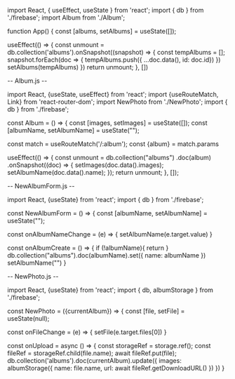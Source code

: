import React, { useEffect, useState } from 'react';
import { db } from './firebase';
import Album from './Album';

function App() {
  const [albums, setAlbums] = useState([]);

 useEffect(() => {
  const unmount = db.collection('albums').onSnapshot((snapshot) => {
    const tempAlbums = [];
    snapshot.forEach(doc => {
      tempAlbums.push({
        ...doc.data(), 
        id: doc.id})
    })
    setAlbums(tempAlbums)
  })
  return unmount;
 }, [])


-- Album.js --

import React, {useState, useEffect} from 'react';
import {useRouteMatch, Link} from 'react-router-dom';
import NewPhoto from './NewPhoto';
import { db } from './firebase';


const Album = () => {
  const [images, setImages] = useState([]);
  const [albumName, setAlbumName] = useState("");

  const match = useRouteMatch('/:album');
  const {album} = match.params

  useEffect(() => {
    const unmount = db.collection("albums")
      .doc(album)
      .onSnapshot((doc) => {
        setImages(doc.data().images);
        setAlbumName(doc.data().name);
    });
    return unmount;
  }, []);



-- NewAlbumForm.js --

import React, {useState} from 'react';
import { db } from './firebase';

const NewAlbumForm = () => {
  const [albumName, setAlbumName] = useState("");

  const onAlbumNameChange = (e) => {
    setAlbumName(e.target.value)
  }

  const onAlbumCreate = () => {
    if (!albumName){
      return
    } db.collection("albums").doc(albumName).set({
      name: albumName
    })
    setAlbumName("")
  }







-- NewPhoto.js --

import React, {useState} from 'react';
import { db, albumStorage } from './firebase';

const NewPhoto = ({currentAlbum}) => {
  const [file, setFile] = useState(null);

  const onFileChange = (e) => {
    setFile(e.target.files[0])
  }

  const onUpload = async () => {
    const storageRef = storage.ref();
    const fileRef = storageRef.child(file.name);
    await fileRef.put(file);
    db.collection('albums').doc(currentAlbum).update({
      images: albumStorage({
        name: file.name,
        url: await fileRef.getDownloadURL()
      })
    })
  }